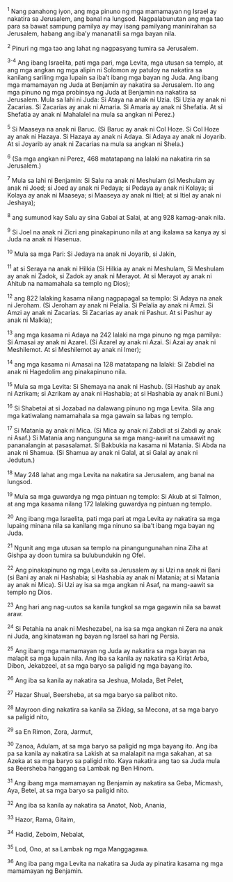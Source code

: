 <sup>1</sup>
Nang panahong iyon, ang mga pinuno ng mga mamamayan ng Israel ay nakatira sa Jerusalem, ang banal na lungsod. Nagpalabunutan ang mga tao para sa bawat sampung pamilya ay may isang pamilyang maninirahan sa Jerusalem, habang ang ibaʼy mananatili sa mga bayan nila. 

<sup>2</sup>
Pinuri ng mga tao ang lahat ng nagpasyang tumira sa Jerusalem.

<sup>3-4</sup>
Ang ibang Israelita, pati mga pari, mga Levita, mga utusan sa templo, at ang mga angkan ng mga alipin ni Solomon ay patuloy na nakatira sa kanilang sariling mga lupain sa ibaʼt ibang mga bayan ng Juda. Ang ibang mga mamamayan ng Juda at Benjamin ay nakatira sa Jerusalem. Ito ang mga pinuno ng mga probinsya ng Juda at Benjamin na nakatira sa Jerusalem. Mula sa lahi ni Juda: Si Ataya na anak ni Uzia. (Si Uzia ay anak ni Zacarias. Si Zacarias ay anak ni Amaria. Si Amaria ay anak ni Shefatia. At si Shefatia ay anak ni Mahalalel na mula sa angkan ni Perez.) 

<sup>5</sup>
Si Maaseya na anak ni Baruc. (Si Baruc ay anak ni Col Hoze. Si Col Hoze ay anak ni Hazaya. Si Hazaya ay anak ni Adaya. Si Adaya ay anak ni Joyarib. At si Joyarib ay anak ni Zacarias na mula sa angkan ni Shela.) 

<sup>6</sup>
(Sa mga angkan ni Perez, 468 matatapang na lalaki na nakatira rin sa Jerusalem.) 

<sup>7</sup>
Mula sa lahi ni Benjamin: Si Salu na anak ni Meshulam (si Meshulam ay anak ni Joed; si Joed ay anak ni Pedaya; si Pedaya ay anak ni Kolaya; si Kolaya ay anak ni Maaseya; si Maaseya ay anak ni Itiel; at si Itiel ay anak ni Jeshaya); 

<sup>8</sup>
ang sumunod kay Salu ay sina Gabai at Salai, at ang 928 kamag-anak nila. 

<sup>9</sup>
Si Joel na anak ni Zicri ang pinakapinuno nila at ang ikalawa sa kanya ay si Juda na anak ni Hasenua. 

<sup>10</sup>
Mula sa mga Pari: Si Jedaya na anak ni Joyarib, si Jakin, 

<sup>11</sup>
at si Seraya na anak ni Hilkia (Si Hilkia ay anak ni Meshulam, Si Meshulam ay anak ni Zadok, si Zadok ay anak ni Merayot. At si Merayot ay anak ni Ahitub na namamahala sa templo ng Dios); 

<sup>12</sup>
ang 822 lalaking kasama nilang nagpapagal sa templo: Si Adaya na anak ni Jeroham. (Si Jeroham ay anak ni Pelalia. Si Pelalia ay anak ni Amzi. Si Amzi ay anak ni Zacarias. Si Zacarias ay anak ni Pashur. At si Pashur ay anak ni Malkia); 

<sup>13</sup>
ang mga kasama ni Adaya na 242 lalaki na mga pinuno ng mga pamilya: Si Amasai ay anak ni Azarel. (Si Azarel ay anak ni Azai. Si Azai ay anak ni Meshilemot. At si Meshilemot ay anak ni Imer); 

<sup>14</sup>
ang mga kasama ni Amasai na 128 matatapang na lalaki: Si Zabdiel na anak ni Hagedolim ang pinakapinuno nila. 

<sup>15</sup>
Mula sa mga Levita: Si Shemaya na anak ni Hashub. (Si Hashub ay anak ni Azrikam; si Azrikam ay anak ni Hashabia; at si Hashabia ay anak ni Buni.) 

<sup>16</sup>
Si Shabetai at si Jozabad na dalawang pinuno ng mga Levita. Sila ang mga katiwalang namamahala sa mga gawain sa labas ng templo. 

<sup>17</sup>
Si Matania ay anak ni Mica. (Si Mica ay anak ni Zabdi at si Zabdi ay anak ni Asaf.) Si Matania ang nangunguna sa mga mang-aawit na umaawit ng pananalangin at pasasalamat. Si Bakbukia na kasama ni Matania. Si Abda na anak ni Shamua. (Si Shamua ay anak ni Galal, at si Galal ay anak ni Jedutun.) 

<sup>18</sup>
May 248 lahat ang mga Levita na nakatira sa Jerusalem, ang banal na lungsod. 

<sup>19</sup>
Mula sa mga guwardya ng mga pintuan ng templo: Si Akub at si Talmon, at ang mga kasama nilang 172 lalaking guwardya ng pintuan ng templo. 

<sup>20</sup>
Ang ibang mga Israelita, pati mga pari at mga Levita ay nakatira sa mga lupaing minana nila sa kanilang mga ninuno sa ibaʼt ibang mga bayan ng Juda. 

<sup>21</sup>
Ngunit ang mga utusan sa templo na pinangungunahan nina Ziha at Gishpa ay doon tumira sa bulubundukin ng Ofel. 

<sup>22</sup>
Ang pinakapinuno ng mga Levita sa Jerusalem ay si Uzi na anak ni Bani (si Bani ay anak ni Hashabia; si Hashabia ay anak ni Matania; at si Matania ay anak ni Mica). Si Uzi ay isa sa mga angkan ni Asaf, na mang-aawit sa templo ng Dios. 

<sup>23</sup>
Ang hari ang nag-uutos sa kanila tungkol sa mga gagawin nila sa bawat araw. 

<sup>24</sup>
Si Petahia na anak ni Meshezabel, na isa sa mga angkan ni Zera na anak ni Juda, ang kinatawan ng bayan ng Israel sa hari ng Persia. 

<sup>25</sup>
Ang ibang mga mamamayan ng Juda ay nakatira sa mga bayan na malapit sa mga lupain nila. Ang iba sa kanila ay nakatira sa Kiriat Arba, Dibon, Jekabzeel, at sa mga baryo sa paligid ng mga bayang ito. 

<sup>26</sup>
Ang iba sa kanila ay nakatira sa Jeshua, Molada, Bet Pelet, 

<sup>27</sup>
Hazar Shual, Beersheba, at sa mga baryo sa palibot nito. 

<sup>28</sup>
Mayroon ding nakatira sa kanila sa Ziklag, sa Mecona, at sa mga baryo sa paligid nito, 

<sup>29</sup>
sa En Rimon, Zora, Jarmut, 

<sup>30</sup>
Zanoa, Adulam, at sa mga baryo sa paligid ng mga bayang ito. Ang iba pa sa kanila ay nakatira sa Lakish at sa malalapit na mga sakahan, at sa Azeka at sa mga baryo sa paligid nito. Kaya nakatira ang tao sa Juda mula sa Beersheba hanggang sa Lambak ng Ben Hinom. 

<sup>31</sup>
Ang ibang mga mamamayan ng Benjamin ay nakatira sa Geba, Micmash, Aya, Betel, at sa mga baryo sa paligid nito. 

<sup>32</sup>
Ang iba sa kanila ay nakatira sa Anatot, Nob, Anania, 

<sup>33</sup>
Hazor, Rama, Gitaim, 

<sup>34</sup>
Hadid, Zeboim, Nebalat, 

<sup>35</sup>
Lod, Ono, at sa Lambak ng mga Manggagawa. 

<sup>36</sup>
Ang iba pang mga Levita na nakatira sa Juda ay pinatira kasama ng mga mamamayan ng Benjamin.